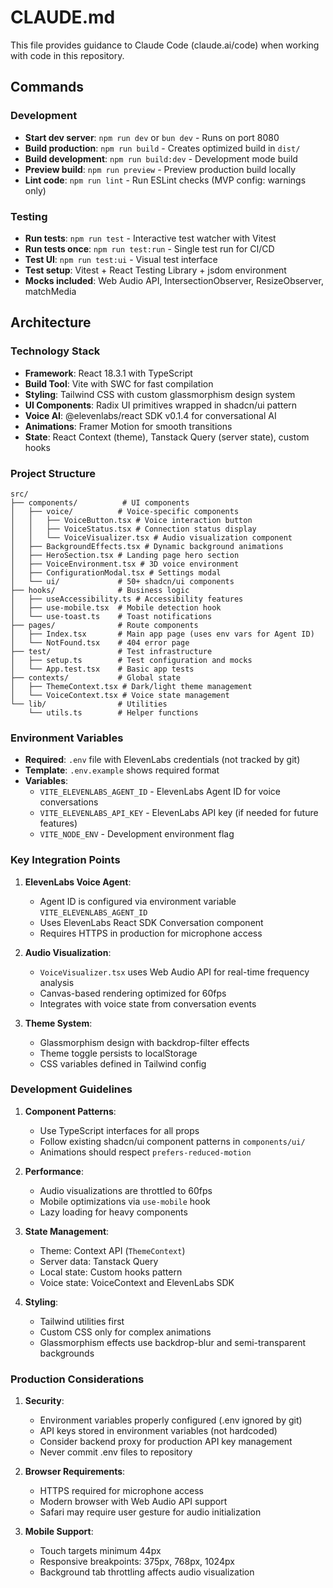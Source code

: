# CLAUDE.md

This file provides guidance to Claude Code (claude.ai/code) when working with code in this repository.

## Commands

### Development
- **Start dev server**: `npm run dev` or `bun dev` - Runs on port 8080
- **Build production**: `npm run build` - Creates optimized build in `dist/`
- **Build development**: `npm run build:dev` - Development mode build
- **Preview build**: `npm run preview` - Preview production build locally
- **Lint code**: `npm run lint` - Run ESLint checks (MVP config: warnings only)

### Testing
- **Run tests**: `npm run test` - Interactive test watcher with Vitest
- **Run tests once**: `npm run test:run` - Single test run for CI/CD
- **Test UI**: `npm run test:ui` - Visual test interface
- **Test setup**: Vitest + React Testing Library + jsdom environment
- **Mocks included**: Web Audio API, IntersectionObserver, ResizeObserver, matchMedia

## Architecture

### Technology Stack
- **Framework**: React 18.3.1 with TypeScript
- **Build Tool**: Vite with SWC for fast compilation
- **Styling**: Tailwind CSS with custom glassmorphism design system
- **UI Components**: Radix UI primitives wrapped in shadcn/ui pattern
- **Voice AI**: @elevenlabs/react SDK v0.1.4 for conversational AI
- **Animations**: Framer Motion for smooth transitions
- **State**: React Context (theme), Tanstack Query (server state), custom hooks

### Project Structure
```
src/
├── components/          # UI components
│   ├── voice/          # Voice-specific components
│   │   ├── VoiceButton.tsx # Voice interaction button
│   │   ├── VoiceStatus.tsx # Connection status display
│   │   └── VoiceVisualizer.tsx # Audio visualization component
│   ├── BackgroundEffects.tsx # Dynamic background animations
│   ├── HeroSection.tsx # Landing page hero section
│   ├── VoiceEnvironment.tsx # 3D voice environment
│   ├── ConfigurationModal.tsx # Settings modal
│   └── ui/             # 50+ shadcn/ui components
├── hooks/              # Business logic
│   ├── useAccessibility.ts # Accessibility features
│   ├── use-mobile.tsx  # Mobile detection hook
│   └── use-toast.ts    # Toast notifications
├── pages/              # Route components
│   ├── Index.tsx       # Main app page (uses env vars for Agent ID)
│   └── NotFound.tsx    # 404 error page
├── test/               # Test infrastructure
│   ├── setup.ts        # Test configuration and mocks
│   └── App.test.tsx    # Basic app tests
├── contexts/           # Global state
│   ├── ThemeContext.tsx # Dark/light theme management
│   └── VoiceContext.tsx # Voice state management
└── lib/                # Utilities
    └── utils.ts        # Helper functions
```

### Environment Variables
- **Required**: `.env` file with ElevenLabs credentials (not tracked by git)
- **Template**: `.env.example` shows required format
- **Variables**:
  - `VITE_ELEVENLABS_AGENT_ID` - ElevenLabs Agent ID for voice conversations
  - `VITE_ELEVENLABS_API_KEY` - ElevenLabs API key (if needed for future features)
  - `VITE_NODE_ENV` - Development environment flag

### Key Integration Points

1. **ElevenLabs Voice Agent**: 
   - Agent ID is configured via environment variable `VITE_ELEVENLABS_AGENT_ID`
   - Uses ElevenLabs React SDK Conversation component
   - Requires HTTPS in production for microphone access

2. **Audio Visualization**:
   - `VoiceVisualizer.tsx` uses Web Audio API for real-time frequency analysis
   - Canvas-based rendering optimized for 60fps
   - Integrates with voice state from conversation events

3. **Theme System**:
   - Glassmorphism design with backdrop-filter effects
   - Theme toggle persists to localStorage
   - CSS variables defined in Tailwind config

### Development Guidelines

1. **Component Patterns**:
   - Use TypeScript interfaces for all props
   - Follow existing shadcn/ui component patterns in `components/ui/`
   - Animations should respect `prefers-reduced-motion`

2. **Performance**:
   - Audio visualizations are throttled to 60fps
   - Mobile optimizations via `use-mobile` hook
   - Lazy loading for heavy components

3. **State Management**:
   - Theme: Context API (`ThemeContext`)
   - Server data: Tanstack Query
   - Local state: Custom hooks pattern
   - Voice state: VoiceContext and ElevenLabs SDK

4. **Styling**:
   - Tailwind utilities first
   - Custom CSS only for complex animations
   - Glassmorphism effects use backdrop-blur and semi-transparent backgrounds

### Production Considerations

1. **Security**: 
   - Environment variables properly configured (.env ignored by git)
   - API keys stored in environment variables (not hardcoded)
   - Consider backend proxy for production API key management
   - Never commit .env files to repository

2. **Browser Requirements**:
   - HTTPS required for microphone access
   - Modern browser with Web Audio API support
   - Safari may require user gesture for audio initialization

3. **Mobile Support**:
   - Touch targets minimum 44px
   - Responsive breakpoints: 375px, 768px, 1024px
   - Background tab throttling affects audio visualization